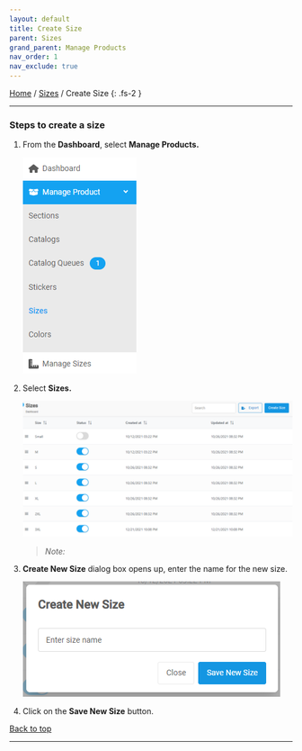 ```yaml
---
layout: default
title: Create Size
parent: Sizes
grand_parent: Manage Products
nav_order: 1
nav_exclude: true
---
```


[Home](https://biijuwa.github.io/eckb/) / [Sizes](https://biijuwa.github.io/eckb/docs/manageproducts/size/sizes.html) / Create Size
{: .fs-2 }

---

### Steps to create a size

1. From the **Dashboard**, select **Manage Products.**

   ![sections_image](../../../images/manageproducts/menumngsize.png "Manage Prdouct")

2. Select **Sizes.**

   ![sizes_page](../../../images/manageproducts/size2.png "Sizes Page")

   > _Note:_

3. **Create New Size** dialog box opens up, enter the name for the new size.

   ![create_new_size_dialog_box](../../../images/manageproducts/size3.png "Create Sizes Dialog Box")

4. Click on the **Save New Size** button.

<a href="#top" id="back-to-top">Back to top</a>

---
